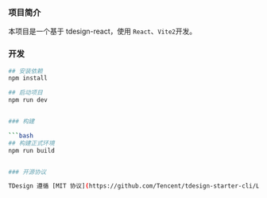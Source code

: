 ### 项目简介

 本项目是一个基于 tdesign-react，使用 `React`、`Vite2`开发。


### 开发

```bash
## 安装依赖
npm install

## 启动项目
npm run dev


### 构建

```bash
## 构建正式环境
npm run build


### 开源协议

TDesign 遵循 [MIT 协议](https://github.com/Tencent/tdesign-starter-cli/LICENSE)。
